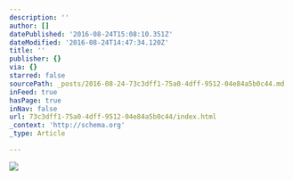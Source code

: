 ```yaml
---
description: ''
author: []
datePublished: '2016-08-24T15:08:10.351Z'
dateModified: '2016-08-24T14:47:34.120Z'
title: ''
publisher: {}
via: {}
starred: false
sourcePath: _posts/2016-08-24-73c3dff1-75a0-4dff-9512-04e84a5b0c44.md
inFeed: true
hasPage: true
inNav: false
url: 73c3dff1-75a0-4dff-9512-04e84a5b0c44/index.html
_context: 'http://schema.org'
_type: Article

---
```

![](https://the-grid-user-content.s3-us-west-2.amazonaws.com/a92f1861-8dd2-4858-ab45-a7002dcda512.png)